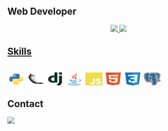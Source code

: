 
Web Developer
-------------
<div align="center">
  <a href="https://github.com/rarorza">
  <img height="165em" src="https://github-readme-stats.vercel.app/api?username=rarorza&show_icons=true&count_private=true&hide_border=true&title_color=ccc&icon_color=6b1515&text_color=ccc&bg_color=22272e"/>
  <img height="165em" src="https://github-readme-stats.vercel.app/api/top-langs/?username=rarorza&layout=compact&hide_border=true&title_color=ccc&text_color=ccc&bg_color=22272e&hide=lua&hide=html"/>
</div>

## Skills
<div style="display: inline-block"><br>
  <a href="https://www.python.org/" target="_blank" rel="noreferrer"><img align="center" alt="Rarorza-Python" height="30" width="40" src="https://raw.githubusercontent.com/devicons/devicon/master/icons/python/python-original.svg"></a>
  <a href="https://flask.palletsprojects.com/" target="_blank" rel="noreferrer"><img align="center" alt="Rarorza-Flask" height="30" width="40" src="https://raw.githubusercontent.com/devicons/devicon/master/icons/flask/flask-original.svg"></a>
  <a href="https://www.djangoproject.com/" target="_blank" rel="noreferrer"><img align="center" alt="Rarorza-Django" height="30" width="40" src="https://github.com/devicons/devicon/blob/master/icons/django/django-plain.svg"></a>
  <a href="https://www.python.org/" target="_blank" rel="noreferrer"><img align="center" alt="Rarorza-Python" height="30" width="40" src="https://raw.githubusercontent.com/devicons/devicon/master/icons/java/java-original.svg"></a>
  <a href="https://developer.mozilla.org/en-US/docs/Web/JavaScript/" target="_blank" rel="noreferrer"><img align="center" alt="Rarorza-Js" height="30" width="40" src="https://raw.githubusercontent.com/devicons/devicon/master/icons/javascript/javascript-plain.svg"></a>  
  <a href="https://developer.mozilla.org/en-US/docs/Web/html" target="_blank" rel="noreferrer"><img align="center" alt="Rarorza-HTML" height="30" width="40" src="https://raw.githubusercontent.com/devicons/devicon/master/icons/html5/html5-original.svg"></a>  
  <a href="https://developer.mozilla.org/en-US/docs/Web/css" target="_blank" rel="noreferrer"><img align="center" alt="Rarorza-CSS" height="30" width="40" src="https://raw.githubusercontent.com/devicons/devicon/master/icons/css3/css3-original.svg"></a>  
  <a href="https://www.postgresql.org/" target="_blank" rel="noreferrer"><img align="center" alt="Rarorza-PostgreSQL" height="30" width="40" src="https://raw.githubusercontent.com/devicons/devicon/master/icons/postgresql/postgresql-original.svg"></a>
</div>

## Contact
<div> 
  <a href="https://linkedin.com/in/rarorza" target="_blank" rel="noreferrer"><img src="https://img.shields.io/badge/-LinkedIn-%230077B5?style=for-the-badge&logo=linkedin&logoColor=white" target="_blank"></a> 
 </div>
